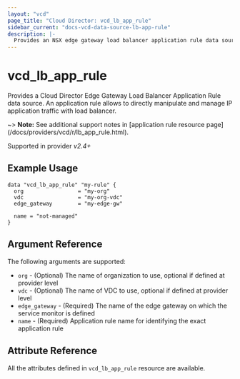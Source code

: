 ```yaml
---
layout: "vcd"
page_title: "Cloud Director: vcd_lb_app_rule"
sidebar_current: "docs-vcd-data-source-lb-app-rule"
description: |-
  Provides an NSX edge gateway load balancer application rule data source.
---
```


# vcd\_lb\_app\_rule

Provides a Cloud Director Edge Gateway Load Balancer Application Rule data source. An application
rule allows to directly manipulate and manage IP application traffic with load balancer.

~> **Note:** See additional support notes in [application rule resource page]
(/docs/providers/vcd/r/lb_app_rule.html).

Supported in provider *v2.4+*

## Example Usage

```hcl
data "vcd_lb_app_rule" "my-rule" {
  org                 = "my-org"
  vdc                 = "my-org-vdc"
  edge_gateway        = "my-edge-gw"

  name = "not-managed"
}
```

## Argument Reference

The following arguments are supported:

* `org` - (Optional) The name of organization to use, optional if defined at provider level
* `vdc` - (Optional) The name of VDC to use, optional if defined at provider level
* `edge_gateway` - (Required) The name of the edge gateway on which the service monitor is defined
* `name` - (Required) Application rule name for identifying the exact application rule

## Attribute Reference

All the attributes defined in `vcd_lb_app_rule` resource are available.
